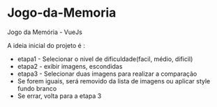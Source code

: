 # Jogo-da-Memoria
Jogo da Memória - VueJs

A ideia inicial do projeto é :
- etapa1 - Selecionar o nivel de dificuldade(facil, médio, dificil)
- etapa2 - exibir imagens, escondidas 
- etapa3 - Selecionar duas imagens para realizar a comparação
- Se forem iguais, será removido da lista de imagens ou aplicar style fundo branco
- Se errar, volta para a etapa 3


